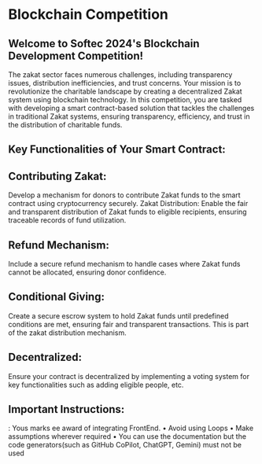 # Blockchain Competition

## Welcome to Softec 2024's Blockchain Development Competition!

The zakat sector faces numerous challenges, including transparency issues, distribution inefficiencies, and trust concerns. Your mission is to revolutionize the charitable landscape by creating a decentralized Zakat system using blockchain technology.
In this competition, you are tasked with developing a smart contract-based solution that tackles the challenges in traditional Zakat systems, ensuring transparency, efficiency, and trust in the distribution of charitable funds.

## Key Functionalities of Your Smart Contract:

## Contributing Zakat:

Develop a mechanism for donors to contribute Zakat funds to the smart contract using cryptocurrency securely.
Zakat Distribution:
Enable the fair and transparent distribution of Zakat funds to eligible recipients, ensuring traceable records of fund utilization.

## Refund Mechanism:

Include a secure refund mechanism to handle cases where Zakat funds cannot be allocated, ensuring donor confidence.

## Conditional Giving:

Create a secure escrow system to hold Zakat funds until predefined conditions are met, ensuring fair and transparent transactions. This is part of the zakat distribution mechanism.

## Decentralized:

Ensure your contract is decentralized by implementing a voting system for key functionalities such as adding eligible people, etc.

## Important Instructions:

: Yous marks ee award of integrating FrontEnd.
• Avoid using Loops
• Make assumptions wherever required
• You can use the documentation but the code generators(such as GitHub CoPilot, ChatGPT, Gemini) must not be used
